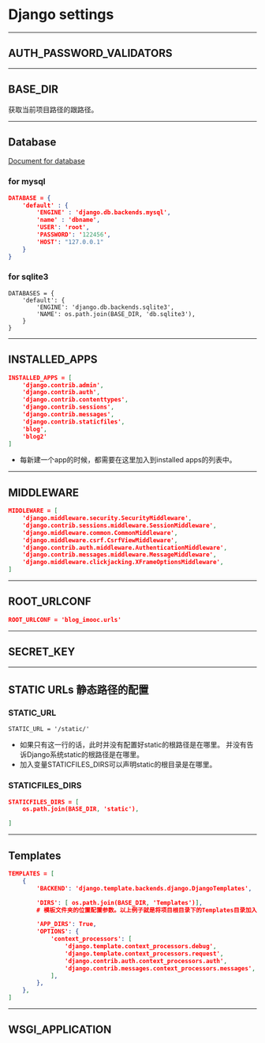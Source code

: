 # Django settings

----------------------------------------------------------------------------------------------------
## AUTH_PASSWORD_VALIDATORS





----------------------------------------------------------------------------------------------------
## BASE_DIR
获取当前项目路径的跟路径。






----------------------------------------------------------------------------------------------------
## Database

[Document for database](https://docs.djangoproject.com/en/2.1/ref/settings/#databases)

### for mysql

```json
DATABASE = {
    'default' : {
        'ENGINE' : 'django.db.backends.mysql',
        'name' : 'dbname',
        'USER': 'root',
        'PASSWORD': '122456',
        'HOST': "127.0.0.1"
    }
}

```

### for sqlite3

```
DATABASES = {
    'default': {
        'ENGINE': 'django.db.backends.sqlite3',
        'NAME': os.path.join(BASE_DIR, 'db.sqlite3'),
    }
}
```



----------------------------------------------------------------------------------------------------
## INSTALLED_APPS

```json
INSTALLED_APPS = [
    'django.contrib.admin',
    'django.contrib.auth',
    'django.contrib.contenttypes',
    'django.contrib.sessions',
    'django.contrib.messages',
    'django.contrib.staticfiles',
    'blog',
    'blog2'
]

```

* 每新建一个app的时候，都需要在这里加入到installed apps的列表中。




----------------------------------------------------------------------------------------------------
## MIDDLEWARE

```json
MIDDLEWARE = [
    'django.middleware.security.SecurityMiddleware',
    'django.contrib.sessions.middleware.SessionMiddleware',
    'django.middleware.common.CommonMiddleware',
    'django.middleware.csrf.CsrfViewMiddleware',
    'django.contrib.auth.middleware.AuthenticationMiddleware',
    'django.contrib.messages.middleware.MessageMiddleware',
    'django.middleware.clickjacking.XFrameOptionsMiddleware',
]

```





----------------------------------------------------------------------------------------------------
## ROOT_URLCONF

```json
ROOT_URLCONF = 'blog_imooc.urls'
```




----------------------------------------------------------------------------------------------------
## SECRET_KEY










----------------------------------------------------------------------------------------------------
## STATIC URLs 静态路径的配置


### STATIC_URL

```
STATIC_URL = '/static/'     
```
* 如果只有这一行的话，此时并没有配置好static的根路径是在哪里。 并没有告诉Django系统static的根路径是在哪里。
* 加入变量STATICFILES_DIRS可以声明static的根目录是在哪里。


### STATICFILES_DIRS

```json
STATICFILES_DIRS = [
    os.path.join(BASE_DIR, 'static'),

]

```




----------------------------------------------------------------------------------------------------
## Templates

```json
TEMPLATES = [
    {
        'BACKEND': 'django.template.backends.django.DjangoTemplates',

        'DIRS': [ os.path.join(BASE_DIR, 'Templates')],
        # 模板文件夹的位置配置参数。以上例子就是将项目根目录下的Templates目录加入到项目的模板文件路径搜寻列表中。

        'APP_DIRS': True,
        'OPTIONS': {
            'context_processors': [
                'django.template.context_processors.debug',
                'django.template.context_processors.request',
                'django.contrib.auth.context_processors.auth',
                'django.contrib.messages.context_processors.messages',
            ],
        },
    },
]


```











----------------------------------------------------------------------------------------------------
## WSGI_APPLICATION



